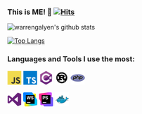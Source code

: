### This is ME! 👋 [![Hits](https://hits.seeyoufarm.com/api/count/incr/badge.svg?url=https%3A%2F%2Fgithub.com%2Fwarrengalyen&count_bg=%2379C83D&title_bg=%23555555&icon=&icon_color=%23E7E7E7&title=hits&edge_flat=false)](https://hits.seeyoufarm.com)

![warrengalyen's github stats](https://github-readme-stats.vercel.app/api?username=warrengalyen&show_icons=true&include_all_commits=true&count_private=true)

[![Top Langs](https://github-readme-stats.vercel.app/api/top-langs/?username=warrengalyen)]((https://github.com/anuraghazra/github-readme-stats))

### Languages and Tools I use the most:

<a href="https://www.javascript.com/"><img src="https://github.com/devicons/devicon/blob/master/icons/javascript/javascript-original.svg" width="32"></a>&nbsp;<a href="https://www.typescriptlang.org/"><img src="https://github.com/devicons/devicon/blob/master/icons/typescript/typescript-original.svg" width="32"></a>&nbsp;<a href="https://docs.microsoft.com/en-us/dotnet/csharp/"><img src="https://github.com/devicons/devicon/blob/master/icons/csharp/csharp-original.svg" width="32"></a>&nbsp;<a href="https://www.rust-lang.org/"><img src="https://github.com/devicons/devicon/blob/master/icons/rust/rust-plain.svg" width="32"></a>&nbsp;<a href="https://www.php.net/"><img src="https://github.com/devicons/devicon/blob/master/icons/php/php-original.svg" width="32"></a>

<a href="https://code.visualstudio.com/"><img src="https://github.com/devicons/devicon/blob/master/icons/visualstudio/visualstudio-plain.svg" width="32"></a>&nbsp;<a href="https://www.jetbrains.com/webstorm/"><img src="https://github.com/devicons/devicon/blob/master/icons/webstorm/webstorm-original.svg" width="32"></a>&nbsp;<a href="https://www.jetbrains.com/phpstorm/"><img src="https://github.com/devicons/devicon/blob/master/icons/phpstorm/phpstorm-original.svg" width="32"></a>&nbsp;<a href="https://www.docker.com/"><img src="https://github.com/devicons/devicon/blob/master/icons/docker/docker-original.svg" width="32"></a>





